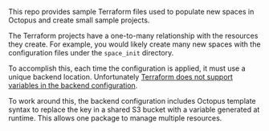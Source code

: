 This repo provides sample Terraform files used to populate new spaces in Octopus and create
small sample projects.

The Terraform projects have a one-to-many relationship with the resources they create. For example,
you would likely create many new spaces with the configuration files under the `space_init`
directory.

To accomplish this, each time the configuration is applied, it must use a unique backend location.
Unfortunately [Terraform does not support variables in the backend configuration](https://github.com/hashicorp/terraform/issues/13022).

To work around this, the backend configuration includes Octopus template syntax to replace the
key in a shared S3 bucket with a variable generated at runtime. This allows one package to manage
multiple resources.